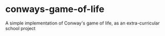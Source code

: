 # conways-game-of-life

A simple implementation of Conway's game of life, as an extra-curricular school project
